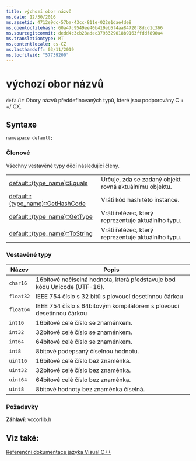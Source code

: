 ```yaml
---
title: výchozí obor názvů
ms.date: 12/30/2016
ms.assetid: 4712e9dc-57ba-43cc-811e-022e1dae4de8
ms.openlocfilehash: 60a47c9549ee40b419eb5f4aa84720f8dcd1c366
ms.sourcegitcommit: dedd4c3cb28adec3793329018b9163ffddf890a4
ms.translationtype: MT
ms.contentlocale: cs-CZ
ms.lasthandoff: 03/11/2019
ms.locfileid: "57739200"
---
```

# <a name="default-namespace"></a>výchozí obor názvů

`default` Obory názvů předdefinovaných typů, které jsou podporovány C + +/ CX.

## <a name="syntax"></a>Syntaxe

```
namespace default;
```

### <a name="members"></a>Členové

Všechny vestavěné typy dědí následující členy.

|||
|-|-|
|[default::(type_name)::Equals](../cppcx/default-type-name-equals-method.md)|Určuje, zda se zadaný objekt rovná aktuálnímu objektu.|
|[default::(type_name)::GetHashCode](../cppcx/default-type-name-gethashcode-method.md)|Vrátí kód hash této instance.|
|[default::(type_name)::GetType](../cppcx/default-type-name-gettype-method.md)|Vrátí řetězec, který reprezentuje aktuálního typu.|
|[default::(type_name)::ToString](../cppcx/default-type-name-tostring-method.md)|Vrátí řetězec, který reprezentuje aktuálního typu.|

### <a name="built-in-types"></a>Vestavěné typy

|Název|Popis|
|----------|-----------------|
|`char16`|16bitové nečíselná hodnota, která představuje bod kódu Unicode (UTF-16).|
|`float32`|IEEE 754 číslo s 32 bitů s plovoucí desetinnou čárkou|
|`float64`|IEEE 754 číslo s 64bitovým kompilátorem s plovoucí desetinnou čárkou|
|`int16`|16bitové celé číslo se znaménkem.|
|`int32`|32bitové celé číslo se znaménkem.|
|`int64`|64bitové celé číslo se znaménkem.|
|`int8`|8bitové podepsaný číselnou hodnotu.|
|`uint16`|16bitové celé číslo bez znaménka.|
|`uint32`|32bitové celé číslo bez znaménka.|
|`uint64`|64bitové celé číslo bez znaménka.|
|`uint8`|8bitové hodnoty bez znaménka číselná.|

### <a name="requirements"></a>Požadavky

**Záhlaví:** vccorlib.h

## <a name="see-also"></a>Viz také:

[Referenční dokumentace jazyka Visual C++](../cppcx/visual-c-language-reference-c-cx.md)
